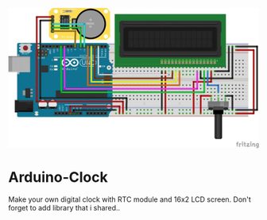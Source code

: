 ![schematic](https://github.com/mertfozzy/Arduino-Clock/blob/main/RTC-schematics.jpg?raw=true)
# Arduino-Clock
Make your own digital clock with RTC module and 16x2 LCD screen. 
Don't forget to add library that i shared..
